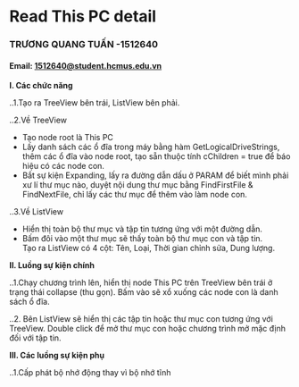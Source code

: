 ﻿# Read This PC detail
### TRƯƠNG QUANG TUẤN -1512640
#### Email: 1512640@student.hcmus.edu.vn
**I. Các chức năng**


..1.Tạo ra TreeView bên trái, ListView bên phải.


..2.Về TreeView 

<ul>
<li> Tạo node root là This PC</li>	
<li> Lấy danh sách các ổ đĩa trong máy bằng hàm GetLogicalDriveStrings, thêm các ổ đĩa vào node root, tạo sẵn thuộc tính cChildren = true để báo hiệu có các node con. </li>
<li> Bắt sự kiện Expanding, lấy ra đường dẫn dấu ở PARAM để biết mình phải xư lí thư mục nào, duyệt nội dung thư mục bằng FindFirstFile & FindNextFile, chỉ lấy các thư mục để thêm vào làm node con.</li>
</ul>
..3.Về ListView 
<ul>
<li> Hiển thị toàn bộ thư mục và tập tin tương ứng với một đường dẫn. </li>
<li> Bấm đôi vào một thư mục sẽ thấy toàn bộ thư mục con và tập tin. </li>
</li> Tạo ra ListView có 4 cột: Tên, Loại, Thời gian chỉnh sửa, Dung lượng. </li>
</ul>

**II. Luồng sự kiện chính**

..1.Chạy chương trình lên, hiển thị node This PC trên TreeView bên trái ở trạng thái collapse (thu gọn). Bấm vào sẽ xổ xuống các node con là danh sách ổ đĩa.

..2. Bên ListView sẽ hiển thị các tập tin hoặc thư mục con tương ứng với TreeView. Double click để mở thư mục con hoặc chương trình mở mặc định đối với tập tin.

**III. Các luồng sự kiện phụ**

..1.Cấp phát bộ nhớ động thay vì bộ nhớ tĩnh

